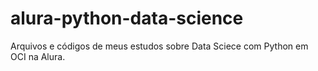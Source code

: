 # alura-python-data-science
Arquivos e códigos de meus estudos sobre Data Sciece com Python em OCI na Alura.
